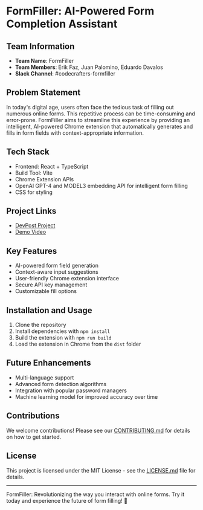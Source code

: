 # FormFiller: AI-Powered Form Completion Assistant

## Team Information
- **Team Name**: FormFiller
- **Team Members**: Erik Faz, Juan Palomino, Eduardo Davalos
- **Slack Channel**: #codecrafters-formfiller

## Problem Statement
In today's digital age, users often face the tedious task of filling out numerous online forms. This repetitive process can be time-consuming and error-prone. FormFiller aims to streamline this experience by providing an intelligent, AI-powered Chrome extension that automatically generates and fills in form fields with context-appropriate information.

## Tech Stack
- Frontend: React + TypeScript
- Build Tool: Vite
- Chrome Extension APIs
- OpenAI GPT-4 and MODEL3 embedding API for intelligent form filling
- CSS for styling

## Project Links
- [DevPost Project](https://devpost.com/software/formfiller)
- [Demo Video](https://youtu.be/your-demo-video-link)

## Key Features
- AI-powered form field generation
- Context-aware input suggestions
- User-friendly Chrome extension interface
- Secure API key management
- Customizable fill options

## Installation and Usage
1. Clone the repository
2. Install dependencies with `npm install`
3. Build the extension with `npm run build`
4. Load the extension in Chrome from the `dist` folder

## Future Enhancements
- Multi-language support
- Advanced form detection algorithms
- Integration with popular password managers
- Machine learning model for improved accuracy over time

## Contributions
We welcome contributions! Please see our [CONTRIBUTING.md](CONTRIBUTING.md) for details on how to get started.

## License
This project is licensed under the MIT License - see the [LICENSE.md](LICENSE.md) file for details.

---

FormFiller: Revolutionizing the way you interact with online forms. Try it today and experience the future of form filling! 🚀
